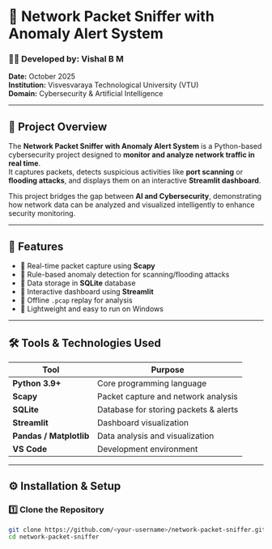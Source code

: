 # 🧠 Network Packet Sniffer with Anomaly Alert System

### 👨‍💻 Developed by: **Vishal B M**  
**Date:** October 2025  
**Institution:** Visvesvaraya Technological University (VTU)  
**Domain:** Cybersecurity & Artificial Intelligence  

---

## 🚀 Project Overview
The **Network Packet Sniffer with Anomaly Alert System** is a Python-based cybersecurity project designed to **monitor and analyze network traffic in real time**.  
It captures packets, detects suspicious activities like **port scanning** or **flooding attacks**, and displays them on an interactive **Streamlit dashboard**.

This project bridges the gap between **AI and Cybersecurity**, demonstrating how network data can be analyzed and visualized intelligently to enhance security monitoring.

---

## 🧩 Features
- 🔹 Real-time packet capture using **Scapy**  
- 🔹 Rule-based anomaly detection for scanning/flooding attacks  
- 🔹 Data storage in **SQLite** database  
- 🔹 Interactive dashboard using **Streamlit**  
- 🔹 Offline `.pcap` replay for analysis  
- 🔹 Lightweight and easy to run on Windows  

---

## 🛠️ Tools & Technologies Used
| Tool | Purpose |
|------|----------|
| **Python 3.9+** | Core programming language |
| **Scapy** | Packet capture and network analysis |
| **SQLite** | Database for storing packets & alerts |
| **Streamlit** | Dashboard visualization |
| **Pandas / Matplotlib** | Data analysis and visualization |
| **VS Code** | Development environment |

---

## ⚙️ Installation & Setup

### 1️⃣ Clone the Repository
```bash
git clone https://github.com/<your-username>/network-packet-sniffer.git
cd network-packet-sniffer
